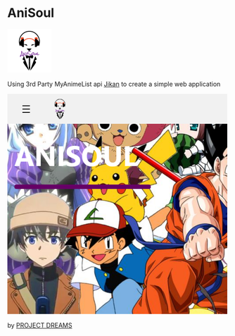 # AniSoul

<img src="APP/public/img/logo.png" height="100" width="100">

Using 3rd Party MyAnimeList api [Jikan](https://jikan.docs.apiary.io/) to create a simple web application

<img src="final-project-dreams.web.app.png" height="500" width="500">

by [PROJECT DREAMS](https://github.com/Hansel-alt/PROJECT_DREAMS.git)
